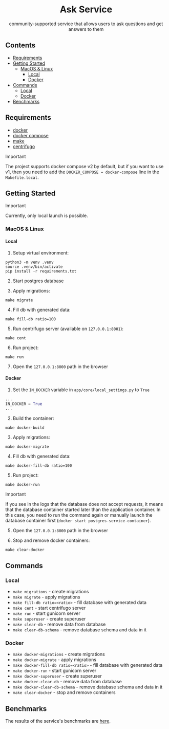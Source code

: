 <div align="center">

# Ask Service

community-supported service that allows users to ask questions and get answers to them

</div> 

## Contents

* [Requirements](#requirements)
* [Getting Started](#getting-started)
  * [MacOS & Linux](#macos-linux)
    * [Local](#local-steps)
    * [Docker](#docker-steps)
* [Commands](#commands)
  * [Local](#local-commands)
  * [Docker](#docker-commands)
* [Benchmarks](#benchmarks)

## Requirements <a name="requirements"></a>

* [docker](https://docs.docker.com/)
* [docker compose](https://docs.docker.com/compose/)
* [make](https://www.gnu.org/software/make/manual/make.html)
* [centrifugo](https://centrifugal.dev/)

> [!IMPORTANT]  
> The project supports docker compose v2 by default, but if you want to use v1, then you need to add the `DOCKER_COMPOSE = docker-compose` line in the `Makefile.local`.

## Getting Started <a name="getting-started"></a>

> [!IMPORTANT]  
> Currently, only local launch is possible.

### MacOS & Linux <a name="macos-linux"></a>

#### Local <a name="local-steps"></a>

1. Setup virtual environment:

```shell
python3 -m venv .venv
source .venv/bin/activate
pip install -r requirements.txt
```

2. Start postgres database

3. Apply migrations:

```shell
make migrate
```

4. Fill db with generated data:

```shell
make fill-db ratio=100
```

5. Run centrifugo server (available on `127.0.0.1:8001`):

```shell
make cent
```

6. Run project:

```shell
make run
```

7. Open the `127.0.0.1:8000` path in the browser

#### Docker <a name="docker-steps"></a>

1. Set the `IN_DOCKER` variable in `app/core/local_settings.py` to `True`

```python
...
IN_DOCKER = True
...
```

2. Build the container:

```shell
make docker-build
```

3. Apply migrations:

```shell
make docker-migrate
```

4. Fill db with generated data:

```shell
make docker-fill-db ratio=100
```

5. Run project:

```shell
make docker-run
```

> [!IMPORTANT]  
> If you see in the logs that the database does not accept requests, it means that the database container started later than the application container. In this case, you need to run the command again or manually launch the database container first (`docker start postgres-service-container`).

5. Open the `127.0.0.1:8000` path in the browser

6. Stop and remove docker containers:

```shell
make clear-docker
```

## Commands <a name="commands"></a>

### Local <a name="local-commands"></a>

* `make migrations` - create migrations
* `make migrate` - apply migrations
* `make fill-db ratio=<ratio>` - fill database with generated data
* `make cent` - start centrifugo server
* `make run` - start gunicorn server
* `make superuser` - create superuser
* `make clear-db` - remove data from database
* `make clear-db-schema` - remove database schema and data in it

### Docker <a name="docker-commands"></a>

* `make docker-migrations` - create migrations
* `make docker-migrate` - apply migrations
* `make docker-fill-db ratio=<ratio>` - fill database with generated data
* `make docker-run` - start gunicorn server
* `make docker-superuser` - create superuser
* `make docker-clear-db` - remove data from database
* `make docker-clear-db-schema` - remove database schema and data in it
* `make clear-docker` - stop and remove containers

## Benchmarks <a name="benchmarks"></a>

The results of the service's benchmarks are [here](docs/benchmarks.md).
